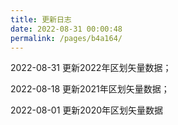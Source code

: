 ```yaml
---
title: 更新日志
date: 2022-08-31 00:00:48
permalink: /pages/b4a164/
---
```

2022-08-31
更新2022年区划矢量数据；

2022-08-18
更新2021年区划矢量数据；

2022-08-01
更新2020年区划矢量数据